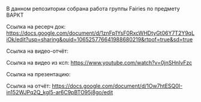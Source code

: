 В данном репозитории собрана работа группы Fairies по предмету ВАРКТ

Ссылка на ресерч док:
https://docs.google.com/document/d/1znFp1YsF0RxcWHDtyGt06Y7T2Y9qLiOk/edit?usp=sharing&ouid=106525776641988680219&rtpof=true&sd=true

Ссылка на видео-отчёт:


Ссылка на видео из ксп:
https://www.youtube.com/watch?v=0jnSHnIvFzc

Ссылка на презентацию:


Ссылка на отчёт:
https://docs.google.com/document/d/1Ow7htESQ0I-in152WJPq2Q_kgl5-ar6C9pBTO95j8go/edit
